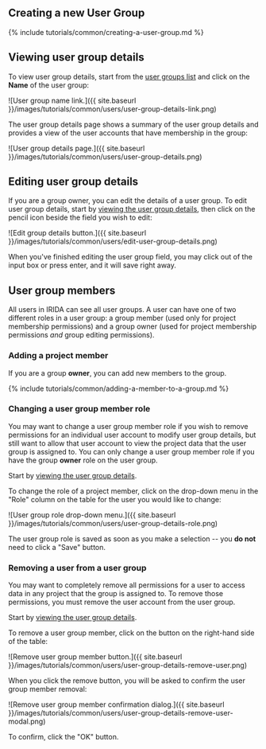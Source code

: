 Creating a new User Group
-------------------------

{% include tutorials/common/creating-a-user-group.md %}

Viewing user group details
--------------------------

To view user group details, start from the [user groups list](#viewing-existing-user-groups) and click on the **Name** of the user group:

![User group name link.]({{ site.baseurl }}/images/tutorials/common/users/user-group-details-link.png)

The user group details page shows a summary of the user group details and provides a view of the user accounts that have membership in the group:

![User group details page.]({{ site.baseurl }}/images/tutorials/common/users/user-group-details.png)

Editing user group details
--------------------------

If you are a group owner, you can edit the details of a user group. To edit user group details, start by [viewing the user group details](#viewing-user-group-details), then click on the pencil icon beside the field you wish to edit:

![Edit group details button.]({{ site.baseurl }}/images/tutorials/common/users/edit-user-group-details.png)

When you've finished editing the user group field, you may click out of the input box or press enter, and it will save right away.

User group members
------------------

All users in IRIDA can see all user groups. A user can have one of two different roles in a user group: a group member (used only for project membership permissions) and a group owner (used for project membership permissions *and* group editing permissions).

### Adding a project member

If you are a group **owner**, you can add new members to the group.

{% include tutorials/common/adding-a-member-to-a-group.md %}

### Changing a user group member role

You may want to change a user group member role if you wish to remove permissions for an individual user account to modify user group details, but still want to allow that user account to view the project data that the user group is assigned to. You can only change a user group member role if you have the group **owner** role on the user group.

Start by [viewing the user group details](#viewing-user-group-details).

To change the role of a project member, click on the drop-down menu in the "Role" column on the table for the user you would like to change:

![User group role drop-down menu.]({{ site.baseurl }}/images/tutorials/common/users/user-group-details-role.png)

The user group role is saved as soon as you make a selection -- you **do not** need to click a "Save" button.

### Removing a user from a user group

You may want to completely remove all permissions for a user to access data in any project that the group is assigned to. To remove those permissions, you must remove the user account from the user group.

Start by [viewing the user group details](#viewing-user-group-details).

To remove a user group member, click on the button on the right-hand side of the table:

![Remove user group member button.]({{ site.baseurl }}/images/tutorials/common/users/user-group-details-remove-user.png)

When you click the remove button, you will be asked to confirm the user group member removal:

![Remove user group member confirmation dialog.]({{ site.baseurl }}/images/tutorials/common/users/user-group-details-remove-user-modal.png)

To confirm, click the "OK" button.